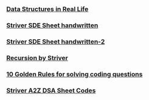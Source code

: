 


### [Data Structures in Real Life](https://www.linkedin.com/feed/update/urn:li:activity:7045364646651801600?updateEntityUrn=urn%3Ali%3Afs_feedUpdate%3A%28V2%2Curn%3Ali%3Aactivity%3A7045364646651801600%29)

### [Striver SDE Sheet handwritten](https://www.linkedin.com/feed/update/urn:li:activity:7059854296258945024?updateEntityUrn=urn%3Ali%3Afs_feedUpdate%3A%28V2%2Curn%3Ali%3Aactivity%3A7059854296258945024%29)

### [Striver SDE Sheet handwritten-2](https://www.linkedin.com/feed/update/urn:li:activity:7059003604870868993?updateEntityUrn=urn%3Ali%3Afs_feedUpdate%3A%28V2%2Curn%3Ali%3Aactivity%3A7059003604870868993%29)

### [Recursion by Striver](https://www.linkedin.com/feed/update/urn:li:activity:7046323627658555392?updateEntityUrn=urn%3Ali%3Afs_feedUpdate%3A%28V2%2Curn%3Ali%3Aactivity%3A7046323627658555392%29)

### [10 Golden Rules for solving coding questions](https://www.linkedin.com/feed/update/urn:li:activity:7027626182200197120?utm_source=share&utm_medium=member_desktop)

### [Striver A2Z DSA Sheet Codes](https://github.com/kamakshi20/Striver-A2Z-DSA-Sheet)




